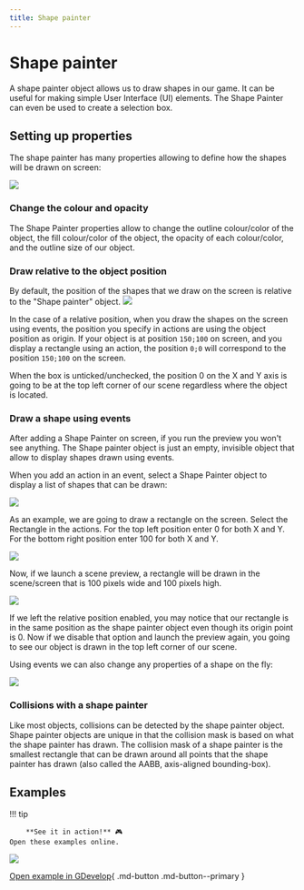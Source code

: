 ```yaml
---
title: Shape painter
---
```

# Shape painter

A shape painter object allows us to draw shapes in our game. It can be useful for making simple User Interface (UI) elements. The Shape Painter can even be used to create a selection box.

## Setting up properties

The shape painter has many properties allowing to define how the shapes will be drawn on screen:

![](/gdevelop5/objects/shape_painter/pasted/20230304-165718.png)

### Change the colour and opacity

The Shape Painter properties allow to change the outline colour/color of the object, the fill colour/color of the object, the opacity of each colour/color, and the outline size of our object.

### Draw relative to the object position

By default, the position of the shapes that we draw on the screen is relative to the "Shape painter" object.
![](/gdevelop5/objects/shape-painter-relative-position-property.png)

In the case of a relative position, when you draw the shapes on the screen using events, the position you specify in actions are using the object position as origin. If your object is at position `150;100` on screen, and you display a rectangle using an action, the position `0;0` will correspond to the position `150;100` on the screen.

When the box is unticked/unchecked, the position 0 on the X and Y axis is going to be at the top left corner of our scene regardless where the object is located.

### Draw a shape using events

After adding a Shape Painter on screen, if you run the preview you won't see anything. The Shape painter object is just an empty, invisible object that allow to display shapes drawn using events.

When you add an action in an event, select a Shape Painter object to display a list of shapes that can be drawn:

![](/gdevelop5/objects/shape_painter/pasted/20230304-170143.png)

As an example, we are going to draw a rectangle on the screen. Select the Rectangle in the actions.
For the top left position enter 0 for both X and Y. For the bottom right position enter 100 for both X and Y.

![](/gdevelop5/objects/shape_painter/pasted/20230304-170552.png)

Now, if we launch a scene preview, a rectangle will be drawn in the scene/screen that is 100 pixels wide and 100 pixels high.

![](/gdevelop5/objects/rectanlge-shape-painter.png)

If we left the relative position enabled, you may notice that our rectangle is in the same position as the shape painter object even though its origin point is 0. Now if we disable that option and launch the preview again, you going to see our object is drawn in the top left corner of our scene.

Using events we can also change any properties of a shape on the fly:

![](/gdevelop5/objects/shapepaintereventsexample.png)

### Collisions with a shape painter

Like most objects, collisions can be detected by the shape painter object.  Shape painter objects are unique in that the collision mask is based on what the shape painter has drawn.  The collision mask of a shape painter is the smallest rectangle that can be drawn around all points that the shape painter has drawn (also called the AABB, axis-aligned bounding-box).

## Examples

!!! tip

        **See it in action!** 🎮
    Open these examples online.

[![](/gdevelop5/objects/shapepainterobject.png)](https://editor.gdevelop.io/?project=example://advanced-shape-based-painter)

[Open example in GDevelop](https://editor.gdevelop.io/?project=example://advanced-shape-based-painter){ .md-button .md-button--primary }





